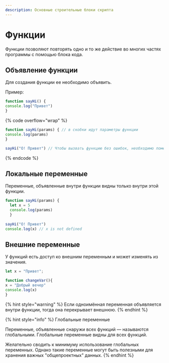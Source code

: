 ```yaml
---
description: Основные строительные блоки скрипта
---
```


# Функции

Функции позволяют повторять одно и то же действие во многих частях программы с помощью блока кода.

## Объявление функции

Для создания функции ее необходимо объявить.

Пример:

```javascript
function sayHi() {
console.log("Привет")
}
```

{% code overflow="wrap" %}
```javascript
function sayHi(params) { // в скобки идут параметры функции
console.log(params)
}

sayHi("О! Привет") // Чтобы вызвать функцию без ошибок, необходимо поместить аргументы в скобки, так как у нас функция с параметрами
```
{% endcode %}

## Локальные переменные

Переменные, объявленные внутри функции видны только внутри этой функции.

```javascript
function sayHi(params) {
  let x = 5
  console.log(params)
  }
  
sayHi("О! Привет")
console.log(x) // x is not defined
```

## Внешние переменные

У функций есть доступ ко внешним переменным и может изменять из значения.

```javascript
let x = "Привет";

function changeVar(){
x = "Добрый вечер"
console.log(x)
}
```

{% hint style="warning" %}
Если одноимённая переменная объявляется внутри функции, тогда она перекрывает внешнюю.
{% endhint %}

{% hint style="info" %}
Глобальные переменные

Переменные, объявленные снаружи всех функций — называются глобальными. Глобальные переменные видны для всех функций.

Желательно сводить к минимуму использование глобальных переменных. Однако такие переменные могут быть полезными для хранения важных "общепроектных" данных.
{% endhint %}


